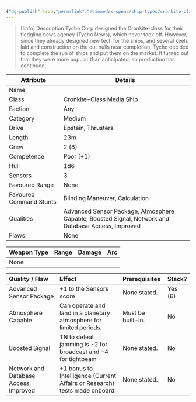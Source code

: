 ```yaml
---
{"dg-publish":true,"permalink":"/diomedes-spear/ship-types/cronkite-class-media-ship/"}
---
```


> [!info] Description
> Tycho Corp designed the Cronkite-class for their fledgling news agency (Tycho News), which never took off. However, since they already designed new tech for the ships, and several keels laid and construction on the out hulls near completion, Tycho decided to complete the run of ships and put them on the market. It turned out that they were more popular than anticipated, so production has continued.

| Attribute               | Details                                                                                            |
| ----------------------- | -------------------------------------------------------------------------------------------------- |
| Name                    |                                                                                                    |
| Class                   | Cronkite-Class Media Ship                                                                          |
| Faction                 | Any                                                                                                |
| Category                | Medium                                                                                             |
| Drive                   | Epstein, Thrusters                                                                                 |
| Length                  | 23m                                                                                                |
| Crew                    | 2 (8)                                                                                              |
| Competence              | Poor (+1)                                                                                          |
| Hull                    | 1d6                                                                                                |
| Sensors                 | 3                                                                                                  |
| Favoured Range          | None                                                                                               |
| Favoured Command Stunts | Blinding Maneuver, Calculation                                                                     |
| Qualities               | Advanced Sensor Package, Atmosphere Capable, Boosted Signal, Network and Database Access, Improved |
| Flaws                   | None                                                                                               |

| Weapon Type | Range | Damage | Arc |
| ----------- | ----- | ------ | --- |
| None        |       |        |     |

| Quality / Flaw                        | Effect                                                                     | Prerequisites     | Stack?  |
| :------------------------------------ | :------------------------------------------------------------------------- | :---------------- | :------ |
| Advanced Sensor Package               | +1 to the Sensors score                                                    | None stated.      | Yes (6) |
| Atmosphere Capable                    | Can operate and land in a planetary atmosphere for limited periods.        | Must be built-in. | No      |
| Boosted Signal                        | TN to defeat jamming is -2 for broadcast and -4 for tightbeam              | None stated.      | No      |
| Network and Database Access, Improved | +1 bonus to Intelligence (Current Affairs or Research) tests made onboard. | None stated.      | No      |
